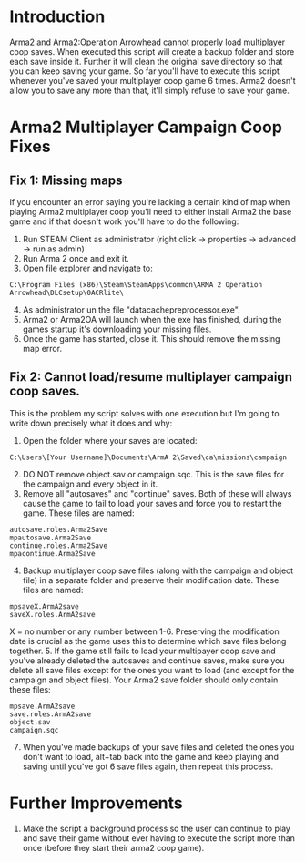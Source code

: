 # Introduction
Arma2 and Arma2:Operation Arrowhead cannot properly load multiplayer coop saves. When executed this script will create a backup folder and store each save inside it. Further it will clean the original save directory so that you can keep saving your game. So far you'll have to execute this script whenever you've saved your multiplayer coop game 6 times. Arma2 doesn't allow you to save any more than that, it'll simply refuse to save your game.

# Arma2 Multiplayer Campaign Coop Fixes
## Fix 1: Missing maps
If you encounter an error saying you're lacking a certain kind of map when playing Arma2 multiplayer coop you'll need to either install Arma2 the base game and if that doesn't work you'll have to do the following:

1. Run STEAM Client as administrator (right click -> properties -> advanced -> run as admin)
2. Run Arma 2 once and exit it.
3. Open file explorer and navigate to:
```
C:\Program Files (x86)\Steam\SteamApps\common\ARMA 2 Operation Arrowhead\DLCsetup\0ACRlite\
```
4. As administrator un the file "datacachepreprocessor.exe".
5. Arma2 or Arma2OA will launch when the exe has finished, during the games startup it's downloading your missing files.
6. Once the game has started, close it.
This should remove the missing map error.

## Fix 2: Cannot load/resume multiplayer campaign coop saves.
This is the problem my script solves with one execution but I'm going to write down precisely what it does and why:
1. Open the folder where your saves are located:
```
C:\Users\[Your Username]\Documents\ArmA 2\Saved\ca\missions\campaign
```
2. DO NOT remove object.sav or campaign.sqc. This is the save files for the campaign and every object in it.
3. Remove all "autosaves" and "continue" saves. Both of these will always cause the game to fail to load your saves and force you to restart the game. These files are named:
```
autosave.roles.Arma2Save
mpautosave.Arma2Save
continue.roles.Arma2Save
mpacontinue.Arma2Save
```
4. Backup multiplayer coop save files (along with the campaign and object file) in a separate folder and preserve their modification date. These files are named:
```
mpsaveX.ArmA2save
saveX.roles.ArmA2save
```
X = no number or any number between 1-6.
Preserving the modification date is crucial as the game uses this to determine which save files belong together.
5. If the game still fails to load your multipayer coop save and you've already deleted the autosaves and continue saves, make sure you delete all save files except for the ones you want to load (and except for the campaign and object files). Your Arma2 save folder should only contain these files:
```
mpsave.ArmA2save
save.roles.ArmA2save
object.sav
campaign.sqc
```
7. When you've made backups of your save files and deleted the ones you don't want to load, alt+tab back into the game and keep playing and saving until you've got 6 save files again, then repeat this process.

# Further Improvements
1. Make the script a background process so the user can continue to play and save their game without ever having to execute the script more than once (before they start their arma2 coop game).
